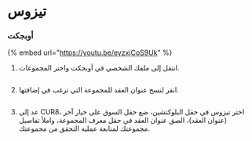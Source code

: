 # تيزوس

### أوبجكت



{% embed url="https://youtu.be/eyzxjCoS9Uk" %}

1. انتقل إلى ملفك الشخصي في أوبجكت واختر المجموعات.

<figure><img src="../../.gitbook/assets/Screenshot 2024-08-29 at 14.06.04.png" alt=""><figcaption></figcaption></figure>

2. انقر لنسخ عنوان العقد للمجموعة التي ترغب في إضافتها.

<figure><img src="../../.gitbook/assets/Screenshot 2024-08-29 at 14.12.20.png" alt=""><figcaption></figcaption></figure>

3. عد إلى CUR8، اختر تيزوس في حقل البلوكتشين، ضع حقل السوق على خيار آخر (عنوان العقد)، الصق عنوان العقد في حقل معرف المجموعة، واملأ تفاصيل مجموعتك لمتابعة عملية التحقق من مجموعتك.

<figure><img src="../../.gitbook/assets/Screenshot 2025-01-31 at 10.33.52.png" alt=""><figcaption></figcaption></figure>